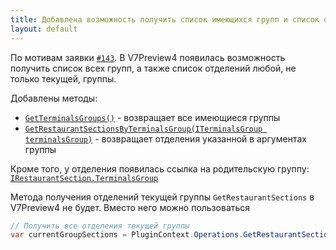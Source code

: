 ```yaml
---
title: Добавлена возможность получить список имеющихся групп и список отделений каждой группы.
layout: default
---
```


По мотивам заявки [`#143`](https://github.com/iiko/front.api.sdk/issues/143). В V7Preview4 появилась возможность получить список всех групп, а также список отделений любой, не только текущей, группы.

Добавлены методы:
- [`GetTerminalsGroups()`](https://iiko.github.io/front.api.sdk/v7/html/M_Resto_Front_Api_IOperationService_GetTerminalsGroups.htm) - возвращает все имеющиеся группы
- [`GetRestaurantSectionsByTerminalsGroup(ITerminalsGroup terminalsGroup)`](https://iiko.github.io/front.api.sdk/v7/html/M_Resto_Front_Api_IOperationService_GetRestaurantSectionsByTerminalsGroup.htm) - возвращает отделения указанной в аргументах группы

Кроме того, у отделения появилась ссылка на родительскую группу:
[`IRestaurantSection.TerminalsGroup`](https://iiko.github.io/front.api.sdk/v7/html/P_Resto_Front_Api_Data_Organization_Sections_IRestaurantSection_TerminalsGroup.htm)

Метода получения отделений текущей группы `GetRestaurantSections` в V7Preview4 не будет. Вместо него можно пользоваться
```cs
// Получить все отделения текущей группы
var currentGroupSections = PluginContext.Operations.GetRestaurantSectionsByTerminalsGroup(PluginContext.Operations.GetHostTerminalsGroup());
```
